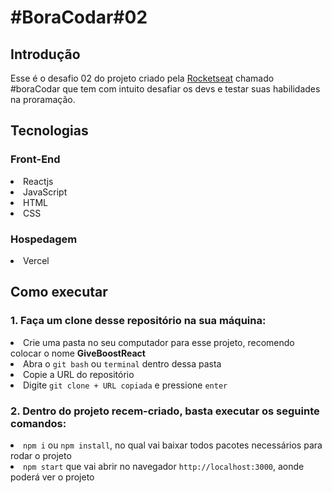 <h1>#BoraCodar#02</h1>

<h2>Introdução</h2>

<p>Esse é o desafio 02 do projeto criado pela <a href="https://www.rocketseat.com.br/">Rocketseat</a>  chamado #boraCodar que tem com intuito desafiar os devs e testar suas habilidades na proramação.</p>

<h2>Tecnologias</h2>
<h3>Front-End</h3>

<li>Reactjs</li>
<li>JavaScript</li>
<li>HTML</li>
<li>CSS</li>

<h3>Hospedagem</h3>

<li>Vercel</li>

<h2>Como executar</h2>
<h3>1. Faça um clone desse repositório na sua máquina:</h3>
<li>Crie uma pasta no seu computador para esse projeto, recomendo colocar o nome <b>GiveBoostReact</b></li>
 
<li>Abra o <code>git bash</code> ou <code>terminal</code> dentro dessa pasta</li>
<li>Copie a URL do repositório</li>
<li>Digite <code>git clone + URL copiada</code> e pressione <code>enter</code></li>

<h3>2. Dentro do projeto recem-criado, basta executar os seguinte comandos:</h3>

<li><code>npm i</code> ou <code>npm install</code>, no qual vai baixar todos pacotes necessários para rodar o projeto</li>
<li><code>npm start</code> que vai abrir no navegador <code>http://localhost:3000</code>, aonde poderá ver o projeto </li>
